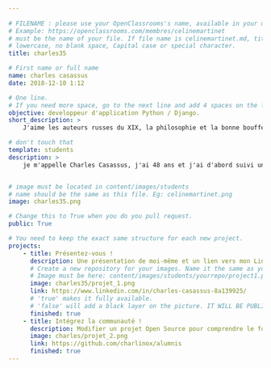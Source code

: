```yaml
---
                 
# FILENAME : please use your OpenClassrooms's name, available in your url.
# Example: https://openclassrooms.com/membres/celinemartinet
# must be the name of your file. If file name is celinemartinet.md, title is celinemartinet.
# lowercase, no blank space, Capital case or special character.
title: charles35

# First name or full name
name: charles casassus
date: 2018-12-10 1:12

# One line.
# If you need more space, go to the next line and add 4 spaces on the left, as in 'description'.
objective: developpeur d'application Python / Django.
short_description: >
    J'aime les auteurs russes du XIX, la philosophie et la bonne bouffe.

# don't touch that
template: students
description: >
    je m'appelle Charles Casassus, j'ai 48 ans et j'ai d'abord suivi une formation en psychologie sociale et industrielle. Passionné d'informatique depuis longtemps, je viens de commencer le DA Python aprés un passage par le CNAM pour compléter ma culture générale (hard et soft) ainsi que le parcours de base OC (html, CSS, PHP, javascript) avant d'attaquer ce langage de haut niveau. Jusqu'à maintenant je kiff OC !


# image must be located in content/images/students
# name should be the same as this file. Eg: celinemartinet.png
image: charles35.png

# Change this to True when you do you pull request.
public: True

# You need to keep the exact same structure for each new project.
projects:
    - title: Présentez-vous !
      description: Une présentation de moi-même et un lien vers mon LinkedIn.
      # Create a new repository for your images. Name it the same as your nickname and profile picture.
      # Image must be here: content/images/students/yourrepo/project1.png
      image: charles35/projet_1.png
      link: https://www.linkedin.com/in/charles-casassus-8a139925/
      # 'true' makes it fully available.
      # 'false' will add a black layer on the picture. IT WILL BE PUBLIC!
      finished: true
    - title: Intégrez la communauté !
      description: Modifier un projet Open Source pour comprendre le fonctionnement de Git, de Github et des pull requests.
      image: charles/projet_2.png
      link: https://github.com/charlinox/alumnis
      finished: true
---
```


